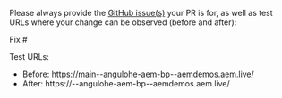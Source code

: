 Please always provide the [GitHub issue(s)](../issues) your PR is for, as well as test URLs where your change can be observed (before and after):

Fix #<gh-issue-id>

Test URLs:
- Before: https://main--angulohe-aem-bp--aemdemos.aem.live/
- After: https://<branch>--angulohe-aem-bp--aemdemos.aem.live/
